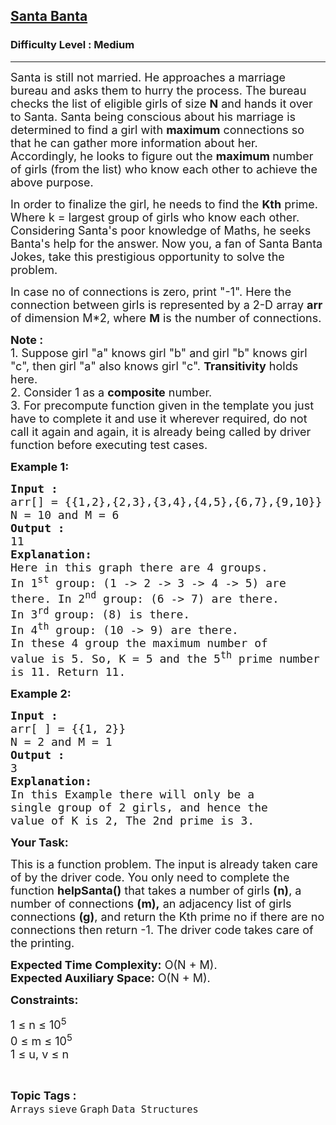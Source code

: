 <h2><a href="https://practice.geeksforgeeks.org/problems/santa-banta2814/1">Santa Banta</a></h2><h3>Difficulty Level : Medium</h3><hr><div class="problems_problem_content__Xm_eO"><p><span style="font-size: 18px;">Santa is still not married. He approaches a marriage bureau and asks them to hurry the process. The bureau checks the list of eligible girls of size <strong>N</strong> and hands it over to Santa. Santa being conscious about his marriage is determined to find a girl with <strong>maximum</strong> connections so that he can gather more information about her. Accordingly, he looks to figure out the <strong>maximum </strong>number of girls (from the list) who know each other to achieve the above purpose.</span></p>
<p><span style="font-size: 18px;">In order to finalize the girl, he needs to find the <strong>Kth</strong> prime. Where k = largest group of girls who know each other. Considering Santa's poor knowledge of Maths, he seeks Banta's help for the answer. Now you, a fan of Santa Banta Jokes, take this prestigious opportunity to solve the problem.</span></p>
<p><span style="font-size: 18px;">In case no of connections is zero, print "-1". Here the connection between girls is represented by a 2-D array <strong>arr </strong>of dimension M*2, where <strong>M</strong> is the number of connections.</span></p>
<p><span style="font-size: 18px;"><strong>Note :</strong><br>1. Suppose girl "a" knows girl "b" and girl "b" knows girl "c", then girl "a" also knows girl "c". <strong>Transitivity</strong> holds here.<br>2. Consider 1 as a <strong>composite</strong> number.<br>3. For precompute function given in the template you just have to complete it and use it wherever required, do not call it again and again, it is already being called by driver function before executing test cases.&nbsp;</span></p>
<p><span style="font-size: 18px;"><strong>Example 1:</strong></span></p>
<pre><span style="font-size: 18px;"><strong>Input :</strong> <br>arr[] = {{1,2},{2,3},{3,4},{4,5},{6,7},{9,10}}
N = 10 and M = 6
<strong>Output :</strong> <br>11
<strong>Explanation:</strong>
Here in this graph there are 4 groups. 
In 1<sup>st</sup> group: (1 -&gt; 2 -&gt; 3 -&gt; 4 -&gt; 5) are 
there. In 2<sup>nd</sup>&nbsp;group: (6 -&gt; 7) are there.
In 3<sup>rd </sup>group: (8) is there.
In 4<sup>th</sup>&nbsp;group: (10 -&gt; 9) are there.
In these 4 group the maximum number of 
value is 5. So, K = 5 and the 5<sup>th</sup>&nbsp;prime number 
is 11. Return 11.
</span></pre>
<p><span style="font-size: 18px;"><strong>Example 2:</strong></span></p>
<pre><span style="font-size: 18px;"><strong>Input :</strong> <br>arr[ ] = {{1, 2}}
N = 2 and M = 1 <strong>
Output :</strong> <br>3
<strong>Explanation:
</strong>In this Example there will only be a <br></span><span style="font-size: 18px;">single </span><span style="font-size: 18px;">group of 2 girls, and hence the <br>value of K is 2, The 2nd prime is 3.</span>
</pre>
<p><span style="font-size: 18px;"><strong>Your Task:</strong></span></p>
<p><span style="font-size: 18px;">This is a function problem. The input is already taken care of by the driver code. You only need to complete the function <strong>helpSanta()</strong> that takes a number of girls <strong>(n)</strong>, a number of connections <strong>(m),</strong>&nbsp;an adjacency list of girls connections&nbsp;<strong>(g)</strong>, and return the Kth prime no if there are no connections then return -1. The driver code takes care of the printing.</span></p>
<p><span style="font-size: 18px;"><strong>Expected Time Complexity:</strong>&nbsp;O(N + M).<br><strong>Expected Auxiliary Space:</strong>&nbsp;O(N + M).</span></p>
<p><span style="font-size: 18px;"><strong>Constraints:</strong></span></p>
<p><span style="font-size: 18px;">1 ≤ n ≤ 10<sup>5</sup><br>0 ≤ m ≤ 10<sup>5</sup><br>1 ≤ u, v ≤ n</span></p></div><br><p><span style=font-size:18px><strong>Topic Tags : </strong><br><code>Arrays</code>&nbsp;<code>sieve</code>&nbsp;<code>Graph</code>&nbsp;<code>Data Structures</code>&nbsp;